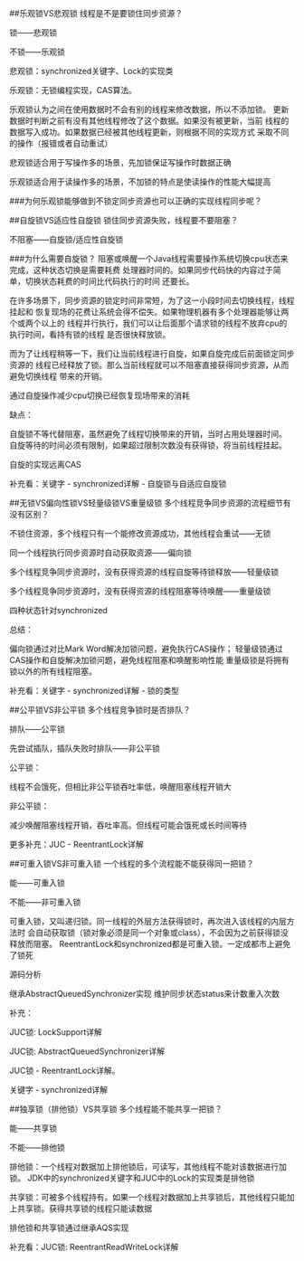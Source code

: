 ##乐观锁VS悲观锁
线程是不是要锁住同步资源？

锁——悲观锁

不锁——乐观锁

悲观锁：synchronized关键字、Lock的实现类

乐观锁：无锁编程实现，CAS算法。

乐观锁认为之间在使用数据时不会有别的线程来修改数据，所以不添加锁。
更新数据时判断之前有没有其他线程修改了这个数据。如果没有被更新，当前
线程的数据写入成功。如果数据已经被其他线程更新，则根据不同的实现方式
采取不同的操作（报错或者自动重试）

悲观锁适合用于写操作多的场景，先加锁保证写操作时数据正确

乐观锁适合用于读操作多的场景，不加锁的特点是使读操作的性能大幅提高



###为何乐观锁能够做到不锁定同步资源也可以正确的实现线程同步呢？


##自旋锁VS适应性自旋锁
锁住同步资源失败，线程要不要阻塞？

不阻塞——自旋锁/适应性自旋锁

###为什么需要自旋锁？
阻塞或唤醒一个Java线程需要操作系统切换cpu状态来完成，这种状态切换是需要耗费
处理器时间的。如果同步代码快的内容过于简单，切换状态耗费的时间比代码执行的时间
还要长。

在许多场景下，同步资源的锁定时间非常短，为了这一小段时间去切换线程，线程挂起和
恢复现场的花费让系统会得不偿失。如果物理机器有多个处理器能够让两个或两个以上的
线程并行执行，我们可以让后面那个请求锁的线程不放弃cpu的执行时间，看持有锁的线程
是否很快释放锁。

而为了让线程稍等一下，我们让当前线程进行自旋，如果自旋完成后前面锁定同步资源的
线程已经释放了锁。那么当前线程就可以不阻塞直接获得同步资源，从而避免切换线程
带来的开销。


通过自旋操作减少cpu切换已经恢复现场带来的消耗

缺点：

自旋锁不等代替阻塞，虽然避免了线程切换带来的开销，当时占用处理器时间。
自旋等待的时间必须有限制，如果超过限制次数没有获得锁，将当前线程挂起。

自旋的实现远离CAS

补充看：关键字 - synchronized详解 - 自旋锁与自适应自旋锁



##无锁VS偏向性锁VS轻量级锁VS重量级锁
多个线程竞争同步资源的流程细节有没有区别？

不锁住资源，多个线程只有一个能修改资源成功，其他线程会重试——无锁

同一个线程执行同步资源时自动获取资源——偏向锁

多个线程竞争同步资源时，没有获得资源的线程自旋等待锁释放——轻量级锁

多个线程竞争同步资源时，没有获得资源的线程阻塞等待唤醒——重量级锁

四种状态针对synchronized

总结：

偏向锁通过对比Mark Word解决加锁问题，避免执行CAS操作；
轻量级锁通过CAS操作和自旋解决加锁问题，避免线程阻塞和唤醒影响性能
重量级锁是将拥有锁以外的所有线程阻塞。

补充看：关键字 - synchronized详解 - 锁的类型
    


##公平锁VS非公平锁
多个线程竞争锁时是否排队？

排队——公平锁

先尝试插队，插队失败时排队——非公平锁

公平锁：

线程不会饿死，但相比非公平锁吞吐率低，唤醒阻塞线程开销大

非公平锁：

减少唤醒阻塞线程开销，吞吐率高。但线程可能会饿死或长时间等待

更多补充：JUC - ReentrantLock详解

##可重入锁VS非可重入锁
一个线程的多个流程能不能获得同一把锁？

能——可重入锁

不能——非可重入锁

可重入锁，又叫递归锁。同一线程的外层方法获得锁时，再次进入该线程的内层方法时
会自动获取锁（锁对象必须是同一个对象或class），不会因为之前获得锁没释放而阻塞。
ReentrantLock和synchronized都是可重入锁。一定成都市上避免了锁死

源码分析

继承AbstractQueuedSynchronizer实现 维护同步状态status来计数重入次数

补充：

JUC锁: LockSupport详解
   
JUC锁: AbstractQueuedSynchronizer详解
   
JUC锁 - ReentrantLock详解。
   
关键字 - synchronized详解

##独享锁（排他锁）VS共享锁
多个线程能不能共享一把锁？

能——共享锁

不能——排他锁

排他锁：一个线程对数据加上排他锁后，可读写，其他线程不能对该数据进行加锁。
JDK中的synchronized关键字和JUC中的Lock的实现类是排他锁

共享锁：可被多个线程持有。如果一个线程对数据加上共享锁后，其他线程只能加
上共享锁。获得共享锁的线程只能读数据

排他锁和共享锁通过继承AQS实现

补充看：JUC锁: ReentrantReadWriteLock详解

